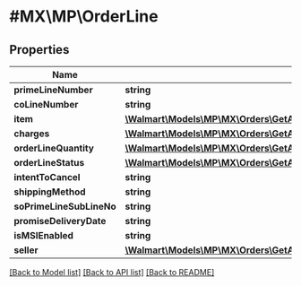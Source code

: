 # #MX\MP\OrderLine

## Properties

Name | Type | Description | Notes
------------ | ------------- | ------------- | -------------
**primeLineNumber** | **string** |  | [optional]
**coLineNumber** | **string** |  | [optional]
**item** | [**\Walmart\Models\MP\MX\Orders\GetAllOrders200ResponseOrderInnerOrderLinesInnerItem**](GetAllOrders200ResponseOrderInnerOrderLinesInnerItem.md) |  | [optional]
**charges** | [**\Walmart\Models\MP\MX\Orders\GetAllOrders200ResponseOrderInnerOrderLinesInnerChargesInner[]**](GetAllOrders200ResponseOrderInnerOrderLinesInnerChargesInner.md) |  | [optional]
**orderLineQuantity** | [**\Walmart\Models\MP\MX\Orders\GetAllOrders200ResponseOrderInnerOrderLinesInnerOrderLineQuantity**](GetAllOrders200ResponseOrderInnerOrderLinesInnerOrderLineQuantity.md) |  | [optional]
**orderLineStatus** | [**\Walmart\Models\MP\MX\Orders\GetAllOrders200ResponseOrderInnerOrderLinesInnerOrderLineStatusInner[]**](GetAllOrders200ResponseOrderInnerOrderLinesInnerOrderLineStatusInner.md) |  | [optional]
**intentToCancel** | **string** |  | [optional]
**shippingMethod** | **string** |  | [optional]
**soPrimeLineSubLineNo** | **string** |  | [optional]
**promiseDeliveryDate** | **string** |  | [optional]
**isMSIEnabled** | **string** |  | [optional]
**seller** | [**\Walmart\Models\MP\MX\Orders\GetAllOrders200ResponseOrderInnerOrderLinesInnerSeller**](GetAllOrders200ResponseOrderInnerOrderLinesInnerSeller.md) |  | [optional]


[[Back to Model list]](../) [[Back to API list]](../../Api/MX/MP) [[Back to README]](../../README.md)
